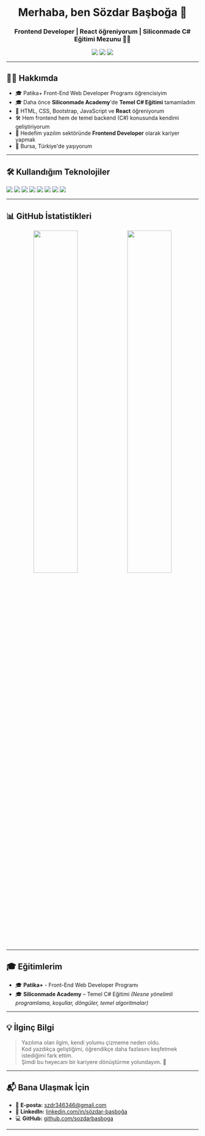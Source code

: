 <h1 align="center">Merhaba, ben Sözdar Başboğa 👋</h1>
<h3 align="center">Frontend Developer | React öğreniyorum | Siliconmade C# Eğitimi Mezunu 👨‍💻</h3>

<p align="center">
  <a href="mailto:szdr346346@gmail.com"><img src="https://img.shields.io/badge/E--mail-D14836?style=flat&logo=gmail&logoColor=white"/></a>
  <a href="https://github.com/sozdarbasboga"><img src="https://img.shields.io/badge/GitHub-181717?style=flat&logo=github&logoColor=white"/></a>
  <a href="https://www.linkedin.com/in/sözdar-ba%C5%9Fbo%C4%9Fa-708915337/"><img src="https://img.shields.io/badge/LinkedIn-0A66C2?style=flat&logo=linkedin&logoColor=white"/></a>
</p>

---

## 🧑‍💻 Hakkımda

- 🎓 Patika+ Front-End Web Developer Programı öğrencisiyim 
- 🎓 Daha önce **Siliconmade Academy**'de **Temel C# Eğitimi** tamamladım  
- 🌱 HTML, CSS, Bootstrap, JavaScript ve **React** öğreniyorum  
- 🛠️ Hem frontend hem de temel backend (C#) konusunda kendimi geliştiriyorum  
- 🎯 Hedefim yazılım sektöründe **Frontend Developer** olarak kariyer yapmak  
- 📍 Bursa, Türkiye'de yaşıyorum

---

## 🛠️ Kullandığım Teknolojiler

<p>
  <img src="https://img.shields.io/badge/HTML5-e34f26?style=flat&logo=html5&logoColor=white" />
  <img src="https://img.shields.io/badge/CSS3-1572B6?style=flat&logo=css3&logoColor=white" />
  <img src="https://img.shields.io/badge/Bootstrap-7952B3?style=flat&logo=bootstrap&logoColor=white" />
  <img src="https://img.shields.io/badge/JavaScript-f7df1e?style=flat&logo=javascript&logoColor=black" />
  <img src="https://img.shields.io/badge/React-20232a?style=flat&logo=react&logoColor=61DAFB" />
  <img src="https://img.shields.io/badge/CSharp-239120?style=flat&logo=c-sharp&logoColor=white" />
  <img src="https://img.shields.io/badge/VS%20Code-007ACC?style=flat&logo=visual-studio-code&logoColor=white" />
  <img src="https://img.shields.io/badge/Git-F05032?style=flat&logo=git&logoColor=white" />
</p>

---

## 📊 GitHub İstatistikleri

<p align="center">
  <img src="https://github-readme-stats.vercel.app/api?username=sozdarbasboga&show_icons=true&theme=default" width="48%" />
  <img src="https://github-readme-streak-stats.herokuapp.com/?user=sozdarbasboga&theme=default" width="48%" />
</p>

---

## 🎓 Eğitimlerim

- 🎓 **Patika+** - Front-End Web Developer Programı  
- 🎓 **Siliconmade Academy** – Temel C# Eğitimi *(Nesne yönelimli programlama, koşullar, döngüler, temel algoritmalar)*

---

## 💡 İlginç Bilgi

> Yazılıma olan ilgim, kendi yolumu çizmeme neden oldu.  
> Kod yazdıkça geliştiğimi, öğrendikçe daha fazlasını keşfetmek istediğimi fark ettim.  
> Şimdi bu heyecanı bir kariyere dönüştürme yolundayım. 🌟

---

## 📬 Bana Ulaşmak İçin

- 📧 **E-posta:** szdr346346@gmail.com  
- 💼 **LinkedIn:** [linkedin.com/in/sözdar-başboğa](https://www.linkedin.com/in/sözdar-ba%C5%9Fbo%C4%9Fa-708915337/)  
- 💻 **GitHub:** [github.com/sozdarbasboga](https://github.com/sozdarbasboga)

---


